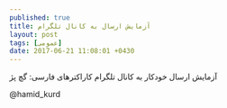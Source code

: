 ```yaml
---
published: true
title: آزمایش ارسال به کانال تلگرام
layout: post
tags: [عمومی]
date: 2017-06-21 11:08:01 +0430
---
```


آزمایش ارسال خودکار به کانال تلگرام
کاراکترهای فارسی: گچ پژ

@hamid_kurd